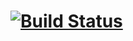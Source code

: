 # [![Build Status](https://travis-ci.org/thesowah/anaanu.site.svg?branch=gh-pages)](https://travis-ci.org/thesowah/anaanu.site)
